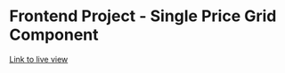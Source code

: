 # Frontend Project - Single Price Grid Component

[Link to live view](https://single-price-grid-component-mu.now.sh/)
